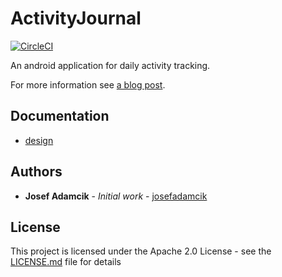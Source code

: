 # ActivityJournal

[![CircleCI](https://circleci.com/gh/josefadamcik/activityjournal.svg?style=svg)](https://circleci.com/gh/josefadamcik/activityjournal)

An android application for daily activity tracking. 

For more information see [a blog post](https://josef-adamcik.cz/programming/activity-journal-app-idea.html).


## Documentation

- [design](doc/design/design.md)

## Authors

* **Josef Adamcik** - *Initial work* - [josefadamcik](https://josef-adamcik.cz/)

## License

This project is licensed under the Apache 2.0 License - see the [LICENSE.md](LICENSE.md) file for details